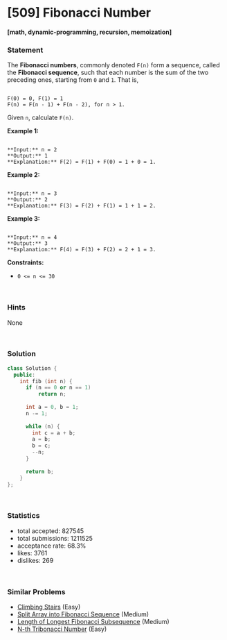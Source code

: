 # [509] Fibonacci Number

**[math, dynamic-programming, recursion, memoization]**

### Statement

The **Fibonacci numbers**, commonly denoted `F(n)` form a sequence, called the **Fibonacci sequence**, such that each number is the sum of the two preceding ones, starting from `0` and `1`. That is,


```

F(0) = 0, F(1) = 1
F(n) = F(n - 1) + F(n - 2), for n > 1.

```


Given `n`, calculate `F(n)`.


**Example 1:**

```

**Input:** n = 2
**Output:** 1
**Explanation:** F(2) = F(1) + F(0) = 1 + 0 = 1.

```

**Example 2:**

```

**Input:** n = 3
**Output:** 2
**Explanation:** F(3) = F(2) + F(1) = 1 + 1 = 2.

```

**Example 3:**

```

**Input:** n = 4
**Output:** 3
**Explanation:** F(4) = F(3) + F(2) = 2 + 1 = 3.

```

**Constraints:**
* `0 <= n <= 30`


<br>

### Hints

None

<br>

### Solution

```cpp
class Solution {
  public:
    int fib (int n) {
      if (n == 0 or n == 1)
          return n;
      
      int a = 0, b = 1;
      n -= 1;
      
      while (n) {
        int c = a + b;
        a = b;
        b = c;
        --n;
      }
      
      return b;
    }
};
```

<br>

### Statistics

- total accepted: 827545
- total submissions: 1211525
- acceptance rate: 68.3%
- likes: 3761
- dislikes: 269

<br>

### Similar Problems

- [Climbing Stairs](https://leetcode.com/problems/climbing-stairs) (Easy)
- [Split Array into Fibonacci Sequence](https://leetcode.com/problems/split-array-into-fibonacci-sequence) (Medium)
- [Length of Longest Fibonacci Subsequence](https://leetcode.com/problems/length-of-longest-fibonacci-subsequence) (Medium)
- [N-th Tribonacci Number](https://leetcode.com/problems/n-th-tribonacci-number) (Easy)

